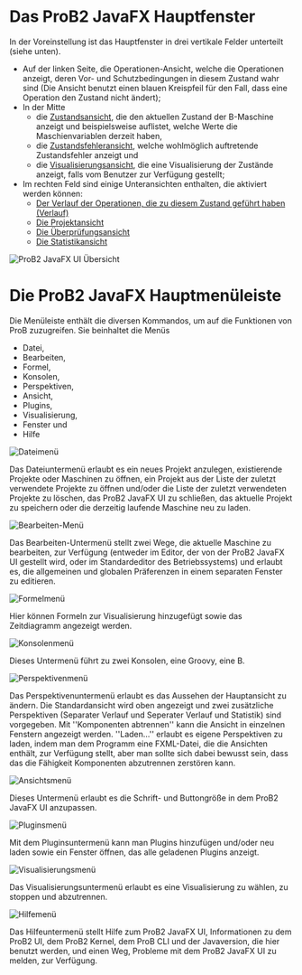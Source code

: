 # Das ProB2 JavaFX Hauptfenster

In der Voreinstellung ist das Hauptfenster in drei vertikale Felder unterteilt (siehe unten).

* Auf der linken Seite, die Operationen-Ansicht, welche die Operationen anzeigt, deren Vor- und Schutzbedingungen in diesem Zustand wahr sind (Die Ansicht benutzt einen blauen Kreispfeil für den Fall, dass eine Operation den Zustand nicht ändert);
* In der Mitte
	* die [Zustandsansicht](Hauptansicht/Zustandsansicht.md), die den aktuellen Zustand der B-Maschine anzeigt und beispielsweise auflistet, welche Werte die Maschienvariablen derzeit haben,
	* die [Zustandsfehleransicht](Hauptansicht/Zustandsfehler.md), welche wohlmöglich auftretende Zustandsfehler anzeigt und 
	* die [Visualisierungsansicht](Hauptansicht/Visualisierung.md), die eine Visualisierung der Zustände anzeigt, falls vom Benutzer zur Verfügung gestellt;
* Im rechten Feld sind einige Unteransichten enthalten, die aktiviert werden können:
	* [Der Verlauf der Operationen, die zu diesem Zustand geführt haben (Verlauf)](Verlauf.md)
	* [Die Projektansicht](Projekt.md)
	* [Die Überprüfungsansicht](Überprüfungen.md)
	* [Die Statistikansicht](Statistik.md)

![ProB2 JavaFX UI Übersicht](screenshots/Übersicht.png)

# Die ProB2 JavaFX Hauptmenüleiste

Die Menüleiste enthält die diversen Kommandos, um auf die Funktionen von ProB zuzugreifen. Sie beinhaltet die Menüs
* Datei,
* Bearbeiten,
* Formel,
* Konsolen,
* Perspektiven,
* Ansicht,
* Plugins,
* Visualisierung,
* Fenster und
* Hilfe

![Dateimenü](screenshots/Menü/Datei.png)

Das Dateiuntermenü erlaubt es ein neues Projekt anzulegen, existierende Projekte oder Maschinen zu öffnen, ein Projekt aus der Liste der zuletzt verwendete Projekte zu öffnen und/oder die Liste der zuletzt verwendeten Projekte zu löschen, das ProB2 JavaFX UI zu schließen, das aktuelle Projekt zu speichern oder die derzeitig laufende Maschine neu zu laden.

![Bearbeiten-Menü](screenshots/Menü/Bearbeiten.png)

Das Bearbeiten-Untermenü stellt zwei Wege, die aktuelle Maschine zu bearbeiten, zur Verfügung (entweder im Editor, der von der ProB2 JavaFX UI gestellt wird, oder im Standardeditor des Betriebssystems) und erlaubt es, die allgemeinen und globalen Präferenzen in einem separaten Fenster zu editieren.

![Formelmenü](screenshots/Menü/Formel.png)

Hier können Formeln zur Visualisierung hinzugefügt sowie das Zeitdiagramm angezeigt werden.

![Konsolenmenü](screenshots/Menü/Konsolen.png)

Dieses Untermenü führt zu zwei Konsolen, eine Groovy, eine B.

![Perspektivenmenü](screenshots/Menü/Perspektiven.png)

Das Perspektivenuntermenü erlaubt es das Aussehen der Hauptansicht zu ändern. Die Standardansicht wird oben angezeigt und zwei zusätzliche Perspektiven (Separater Verlauf und Seperater Verlauf und Statistik) sind vorgegeben. Mit ''Komponenten abtrennen'' kann die Ansicht in einzelnen Fenstern angezeigt werden. ''Laden...'' erlaubt es eigene Perspektiven zu laden, indem man dem Programm eine FXML-Datei, die die Ansichten enthält, zur Verfügung stellt, aber man sollte sich dabei bewusst sein, dass das die Fähigkeit Komponenten abzutrennen zerstören kann.

![Ansichtsmenü](screenshots/Menü/Ansicht.png)

Dieses Untermenü erlaubt es die Schrift- und Buttongröße in dem ProB2 JavaFX UI anzupassen.

![Pluginsmenü](screenshots/Menü/Plugins.png)

Mit dem Pluginsuntermenü kann man Plugins hinzufügen und/oder neu laden sowie ein Fenster öffnen, das alle geladenen Plugins anzeigt.

![Visualisierungsmenü](screenshots/Menü/Visualisierung.png)

Das Visualisierungsuntermenü erlaubt es eine Visualisierung zu wählen, zu stoppen und abzutrennen.

![Hilfemenü](screenshots/Menü/Hilfe.png)

Das Hilfeuntermenü stellt Hilfe zum ProB2 JavaFX UI, Informationen zu dem ProB2 UI, dem ProB2 Kernel, dem ProB CLI und der Javaversion, die hier benutzt werden, und einen Weg, Probleme mit dem ProB2 JavaFX UI zu melden, zur Verfügung.
